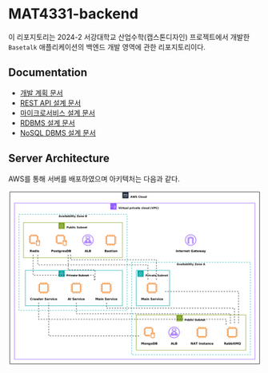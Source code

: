 # MAT4331-backend

이 리포지토리는 2024-2 서강대학교 산업수학(캡스톤디자인) 프로젝트에서 개발한 `Basetalk` 애플리케이션의 백엔드 개발 영역에 관한 리포지토리이다.

## Documentation

- [개발 계획 문서](./docs/Workflow.md)
- [REST API 설계 문서](./docs/Rest-API.md)
- [마이크로서비스 설계 문서](./docs/Microservice-design.md)
- [RDBMS 설계 문서](./docs/RDBMS-design.md)
- [NoSQL DBMS 설계 문서](./docs/NoSQL-design.md)

## Server Architecture

AWS를 통해 서버를 배포하였으며 아키텍처는 다음과 같다.

![Server Architecture](docs/images/Server-architecture.png)
 
